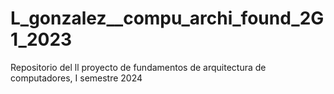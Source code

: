 # L_gonzalez__compu_archi_found_2G1_2023
Repositorio del ll proyecto de fundamentos de arquitectura de computadores, I semestre 2024
